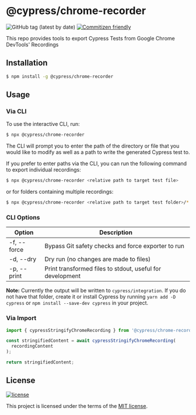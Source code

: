 # @cypress/chrome-recorder

![GitHub tag (latest by date)](https://img.shields.io/github/v/tag/cypress-io/cypress-chrome-recorder) [![Commitizen friendly](https://img.shields.io/badge/commitizen-friendly-brightgreen.svg)](http://commitizen.github.io/cz-cli/)

This repo provides tools to export Cypress Tests from Google Chrome DevTools' Recordings

## Installation

```sh
$ npm install -g @cypress/chrome-recorder
```

## Usage

### Via CLI

To use the interactive CLI, run:

```sh
$ npx @cypress/chrome-recorder
```

The CLI will prompt you to enter the path of the directory or file that you would like to modify as well as a path to write the generated Cypress test to.

If you prefer to enter paths via the CLI, you can run the following command to export individual recordings:

```sh
$ npx @cypress/chrome-recorder <relative path to target test file>
```

or for folders containing multiple recordings:

```sh
$ npx @cypress/chrome-recorder <relative path to target test folder>/*.json
```

### CLI Options

| Option      | Description                                               |
| ----------- | --------------------------------------------------------- |
| -f, --force | Bypass Git safety checks and force exporter to run        |
| -d, --dry   | Dry run (no changes are made to files)                    |
| -p, --print | Print transformed files to stdout, useful for development |

**Note:** Currently the output will be written to `cypress/integration`. If you do not have that folder, create it or install Cypress by running `yarn add -D cypress` or `npm install --save-dev cypress` in your project.

### Via Import

```js
import { cypressStringifyChromeRecording } from '@cypress/chrome-recorder';

const stringifiedContent = await cypressStringifyChromeRecording(
  recordingContent
);

return stringifiedContent;
```

## License

[![license](https://img.shields.io/badge/license-MIT-green.svg)](https://github.com/cypress-io/cypress-chrome-recorder/blob/master/LICENSE)

This project is licensed under the terms of the [MIT license](/LICENSE).
